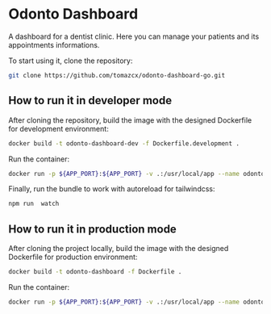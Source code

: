 # Odonto Dashboard

A dashboard for a dentist clinic. Here you can manage your patients and its appointments informations.

To start using it, clone the repository:

```bash
git clone https://github.com/tomazcx/odonto-dashboard-go.git
```

## How to run it in developer mode

After cloning the repository, build the image with the designed Dockerfile for development environment:

```bash
docker build -t odonto-dashboard-dev -f Dockerfile.development .
```

Run the container:

```bash
docker run -p ${APP_PORT}:${APP_PORT} -v .:/usr/local/app --name odonto-dashboard odonto-dashboard-dev
```

Finally, run the bundle to work with autoreload for tailwindcss:

```bash
npm run  watch
```

## How to run it in production mode

After cloning the project locally, build the image with the designed Dockerfile for production environment:

```bash
docker build -t odonto-dashboard -f Dockerfile .
```

Run the container:

```bash
docker run -p ${APP_PORT}:${APP_PORT} -v .:/usr/local/app --name odonto-dashboard odonto-dashboard
```
